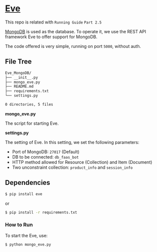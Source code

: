 # [Eve](http://python-eve.org/)  

This repo is related with `Running Guide` `Part 2.5`

[MongoDB](https://www.mongodb.com/) is used as the database. To operate it, we use the REST API framework Eve to offer support for MongoDB. 

The code offered is very simple, running on port `5000`, without auth.

## File Tree

```txt
Eve_MongoDB/
├── __init__.py
├── mongo_eve.py
├── README.md
├── requirements.txt
└── settings.py

0 directories, 5 files
```

**mongo_eve.py**

The script for starting Eve.

**settings.py**

The setting of Eve. In this setting, we set the following parameters:

- Port of MongoDB: `27017` (Default)
- DB to be connected: `db_faas_bot`
- HTTP method allowed for Resource (Collection) and Item (Document)
- Two unconstraint collection: `product_info` and `session_info`

## Dependencies

```sh
$ pip install eve
```

or

```sh
$ pip install -r requirements.txt
```

### How to Run

To start the Eve,  use: 

```bash
$ python mongo_eve.py
```

